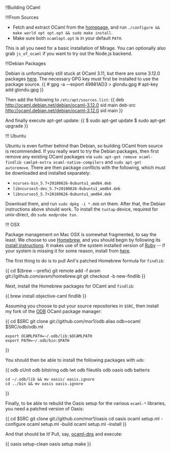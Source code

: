 !!Building OCaml

!!!From Sources

* Fetch and extract OCaml from the [homepage](http://caml.inria.fr/download.en.html), and run `./configure && make world opt opt.opt && sudo make install`.
* Make sure both `ocamlopt.opt` is in your default `PATH`.

This is all you need for a basic installation of Mirage. You can optionally also grab `js_of_ocaml` if you want to try out the Node.js backend.

!!!Debian Packages

Debian is unfortunately still stuck at OCaml 3.11, but there are some 3.12.0 packages [here](http://ocaml.debian.net/debian/ocaml-3.12.0/).
The necessary GPG key must first be installed to use the package source.
{{
    # gpg -a --export 49881AD3 > glondu.gpg
    # apt-key add glondu.gpg
}}

Then add the following to `/etc/apt/sources.list`:
{{
    deb     http://ocaml.debian.net/debian/ocaml-3.12.0 sid main
    deb-src http://ocaml.debian.net/debian/ocaml-3.12.0 sid main
}}

And finally execute apt-get update:
{{
    $ sudo apt-get update
    $ sudo apt-get upgrade
}}

!!! Ubuntu

Ubuntu is even further behind than Debian, so building OCaml from source is recommended.
If you really want to try the Debian packages, then first remove any existing OCaml packages via `sudo apt-get remove ocaml-findlib camlp4-extra ocaml-native-compilers` and `sudo apt-get autoremove`.
There are then package conflicts with the following, which must be downloaded and installed separately:

* `ncurses-bin_5.7+20100626-0ubuntu1_amd64.deb`
* `libncurses5-dev_5.7+20100626-0ubuntu1_amd64.deb`
* `libncurses5_5.7+20100626-0ubuntu1_amd64.deb`

Download them, and run `sudo dpkg -i *.deb` on them. After that, the Debian instructions above should work.
To install the `tuntap` device, required for unix-direct, do `sudo modprobe tun`.

!!! OSX

Package management on Mac OSX is somewhat fragmented, to say the least. We
choose to use [Homebrew](http://mxcl.github.com/homebrew/), and you should
begin by following its
[install instructions](https://github.com/mxcl/homebrew/wiki/installation). It
makes use of the system installed version of [Ruby](http://www.ruby-lang.org/)
-- if your system is missing it for some reason, install from
[here](http://www.ruby-lang.org/en/downloads/).

The first thing to do is to pull Anil's patched Homebrew formula for
`findlib`:

{{
    cd $(brew --prefix)
    git remote add -f avsm git://github.com/avsm/homebrew.git
    git checkout -b new-findlib
}}

Next, install the Homebrew packages for OCaml and `findlib`:

{{
    brew install objective-caml findlib
}}

Assuming you choose to put your source repositories in `$SRC`, then install my
fork of the [ODB](https://github.com/thelema/odb) OCaml package manager:

{{
    cd $SRC
    git clone git://github.com/mor1/odb
    alias odb=ocaml $SRC/odb/odb.ml
    
    export OCAMLPATH=~/.odb/lib:$OCAMLPATH
    export PATH=~/.odb/bin:$PATH
}}

You should then be able to install the following packages with `odb`:

{{
    odb oUnit
    odb bitstring
    odb lwt
    odb fileutils
    odb oasis
    odb batteris

    cd ~/.odb/lib && mv oasis/ oasis.ignore
    cd ../bin && mv oasis oasis.ignore
}}

Finally, to be able to rebuild the Oasis setup for the various `ocaml-*`
libraries, you need a patched version of Oasis:

{{
    cd $SRC
    git clone git://github.com/mor1/oasis
    cd oasis
    ocaml setup.ml -configure
    ocaml setup.ml -build
    ocaml setup.ml -install
}}

And that should be it! Pull, say,
[ocaml-dns](https://github.com/mor1/ocaml-dns) and execute:

{{
    oasis setup-clean
    oasis setup
    make
}}
